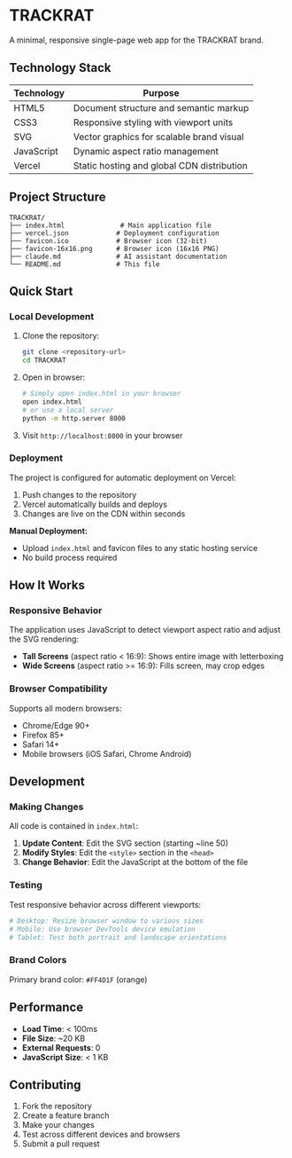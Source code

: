 # TRACKRAT

A minimal, responsive single-page web app for the TRACKRAT brand.

## Technology Stack

| Technology | Purpose |
|------------|---------|
| HTML5 | Document structure and semantic markup |
| CSS3 | Responsive styling with viewport units |
| SVG | Vector graphics for scalable brand visual |
| JavaScript | Dynamic aspect ratio management |
| Vercel | Static hosting and global CDN distribution |

## Project Structure

```
TRACKRAT/
├── index.html              # Main application file
├── vercel.json            # Deployment configuration
├── favicon.ico            # Browser icon (32-bit)
├── favicon-16x16.png      # Browser icon (16x16 PNG)
├── claude.md              # AI assistant documentation
└── README.md              # This file
```

## Quick Start

### Local Development

1. Clone the repository:
   ```bash
   git clone <repository-url>
   cd TRACKRAT
   ```

2. Open in browser:
   ```bash
   # Simply open index.html in your browser
   open index.html
   # or use a local server
   python -m http.server 8000
   ```

3. Visit `http://localhost:8000` in your browser

### Deployment

The project is configured for automatic deployment on Vercel:

1. Push changes to the repository
2. Vercel automatically builds and deploys
3. Changes are live on the CDN within seconds

**Manual Deployment:**
- Upload `index.html` and favicon files to any static hosting service
- No build process required

## How It Works

### Responsive Behavior

The application uses JavaScript to detect viewport aspect ratio and adjust the SVG rendering:

- **Tall Screens** (aspect ratio < 16:9): Shows entire image with letterboxing
- **Wide Screens** (aspect ratio >= 16:9): Fills screen, may crop edges

### Browser Compatibility

Supports all modern browsers:
- Chrome/Edge 90+
- Firefox 85+
- Safari 14+
- Mobile browsers (iOS Safari, Chrome Android)

## Development

### Making Changes

All code is contained in `index.html`:

1. **Update Content**: Edit the SVG section (starting ~line 50)
2. **Modify Styles**: Edit the `<style>` section in the `<head>`
3. **Change Behavior**: Edit the JavaScript at the bottom of the file

### Testing

Test responsive behavior across different viewports:

```bash
# Desktop: Resize browser window to various sizes
# Mobile: Use browser DevTools device emulation
# Tablet: Test both portrait and landscape orientations
```

### Brand Colors

Primary brand color: `#FF4D1F` (orange)

## Performance

- **Load Time**: < 100ms
- **File Size**: ~20 KB
- **External Requests**: 0
- **JavaScript Size**: < 1 KB

## Contributing

1. Fork the repository
2. Create a feature branch
3. Make your changes
4. Test across different devices and browsers
5. Submit a pull request

